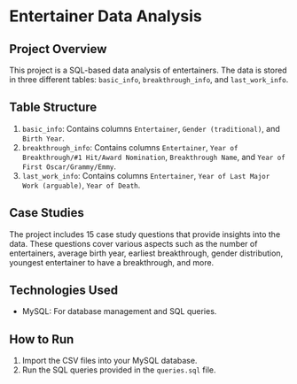 # Entertainer Data Analysis

## Project Overview
This project is a SQL-based data analysis of entertainers. The data is stored in three different tables: `basic_info`, `breakthrough_info`, and `last_work_info`.

## Table Structure
1. `basic_info`: Contains columns `Entertainer`, `Gender (traditional)`, and `Birth Year`.
2. `breakthrough_info`: Contains columns `Entertainer`, `Year of Breakthrough/#1 Hit/Award Nomination`, `Breakthrough Name`, and `Year of First Oscar/Grammy/Emmy`.
3. `last_work_info`: Contains columns `Entertainer`, `Year of Last Major Work (arguable)`, `Year of Death`.

## Case Studies
The project includes 15 case study questions that provide insights into the data. These questions cover various aspects such as the number of entertainers, average birth year, earliest breakthrough, gender distribution, youngest entertainer to have a breakthrough, and more.

## Technologies Used
- MySQL: For database management and SQL queries.

## How to Run
1. Import the CSV files into your MySQL database.
2. Run the SQL queries provided in the `queries.sql` file.

